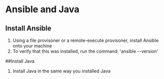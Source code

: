 # Ansible and Java

## Install Ansible
1. Using a file provisoner or a remote-execute provisoner, install Ansible onto your machine
2. To verify that this was installed, run the command: 'ansible --version'

##Install Java
1. Install Java in the same way you installed Java

